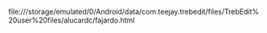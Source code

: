 file:///storage/emulated/0/Android/data/com.teejay.trebedit/files/TrebEdit%20user%20files/alucardc/fajardo.html

